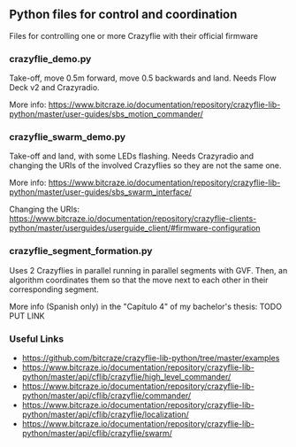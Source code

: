 ## Python files for control and coordination
Files for controlling one or more Crazyflie with their official firmware

### crazyflie_demo.py
Take-off, move 0.5m forward, move 0.5 backwards and land.
Needs Flow Deck v2 and Crazyradio.

More info:
https://www.bitcraze.io/documentation/repository/crazyflie-lib-python/master/user-guides/sbs_motion_commander/

### crazyflie_swarm_demo.py
Take-off and land, with some LEDs flashing.
Needs Crazyradio and changing the URIs of the involved Crazyflies so they are not the same one.

More info:
https://www.bitcraze.io/documentation/repository/crazyflie-lib-python/master/user-guides/sbs_swarm_interface/

Changing the URIs:
https://www.bitcraze.io/documentation/repository/crazyflie-clients-python/master/userguides/userguide_client/#firmware-configuration

### crazyflie_segment_formation.py
Uses 2 Crazyflies in parallel running in parallel segments with GVF.
Then, an algorithm coordinates them so that the move next to each other in their corresponding segment.

More info (Spanish only) in the "Capítulo 4" of my bachelor's thesis:
TODO PUT LINK

### Useful Links
- https://github.com/bitcraze/crazyflie-lib-python/tree/master/examples
- https://www.bitcraze.io/documentation/repository/crazyflie-lib-python/master/api/cflib/crazyflie/high_level_commander/
- https://www.bitcraze.io/documentation/repository/crazyflie-lib-python/master/api/cflib/crazyflie/commander/
- https://www.bitcraze.io/documentation/repository/crazyflie-lib-python/master/api/cflib/crazyflie/localization/
- https://www.bitcraze.io/documentation/repository/crazyflie-lib-python/master/api/cflib/crazyflie/swarm/